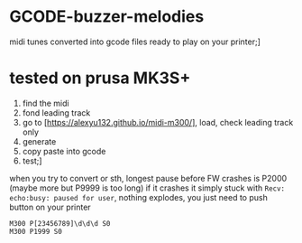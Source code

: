 # GCODE-buzzer-melodies
midi tunes converted into gcode files ready to play on your printer;]

# tested on prusa MK3S+

1. find the midi
2. fond leading track
3. go to [https://alexyu132.github.io/midi-m300/], load, check leading track only
4. generate
5. copy paste into gcode
6. test;]

when you try to convert or sth, longest pause before FW crashes is P2000 (maybe more but P9999 is too long)
if it crashes it simply stuck with `Recv: echo:busy: paused for user`, nothing explodes, you just need to push button on your printer

```
M300 P[23456789]\d\d\d S0
M300 P1999 S0
```
